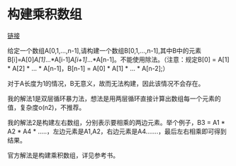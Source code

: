 # 构建乘积数组

[链接](https://www.nowcoder.com/practice/94a4d381a68b47b7a8bed86f2975db46?tpId=13&&tqId=11204&rp=1&ru=/ta/coding-interviews&qru=/ta/coding-interviews/question-ranking)

给定一个数组A[0,1,...,n-1],请构建一个数组B[0,1,...,n-1],其中B中的元素B[i]=A[0]*A[1]*...*A[i-1]*A[i+1]*...*A[n-1]。不能使用除法。（注意：规定B[0] = A[1] * A[2] * ... * A[n-1]，B[n-1] = A[0] * A[1] * ... * A[n-2];）

对于A长度为1的情况，B无意义，故而无法构建，因此该情况不会存在。



我的解法1是双层循环暴力法，想法是用两层循环直接计算出数组每一个元素的值，复杂度o(n2)，不推荐。

我的解法2是构建左右数组，分别表示要相乘的两边元素。举个例子，B3 = A1 * A2 * A4 * .....，左边元素是A1,A2，右边元素是A4.......，最后左右相乘即可得到结果。

官方解法是构建乘积数组，详见参考书。